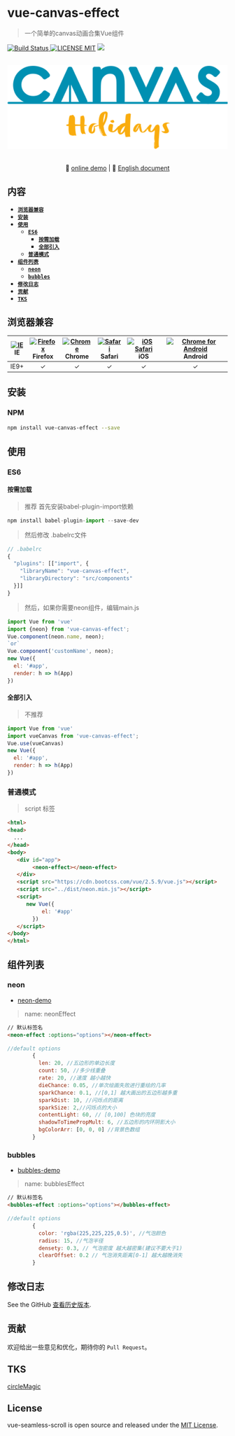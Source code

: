 # vue-canvas-effect
> 一个简单的canvas动画合集Vue组件

[![Build Status](https://img.shields.io/appveyor/ci/gruntjs/grunt/master.svg) ![LICENSE MIT](https://img.shields.io/npm/l/express.svg)](https://www.npmjs.com/package/vue-canvas-effect) ![](https://img.shields.io/npm/v/vue-canvas-effect.svg)

<p align="center">
  <br>
  <img width="700" src="./document/canvas-logo.svg" alt="logo of vue-canvas-effect repository">
  <br>
  <br>
</p>
                                            
<p align="center">
    🌾 <a href="https://chenxuan0000.github.io/vue-canvas-effect/index.html">online demo</a> |
   📘 <a href="../README.md">English document</a> 
</p>
                       
## 内容

- [**`浏览器兼容`**](#浏览器兼容)
- [**`安装`**](#安装)
- [**`使用`**](#使用)
    - [**`ES6`**](#ES6)
        - [**`按需加载`**](#按需加载)
        - [**`全部引入`**](#全部引入)
    - [**`普通模式`**](#普通模式)
- [**`组件列表`**](#组件列表)
    - [**`neon`**](#neon)
    - [**`bubbles`**](#bubbles)
- [**`修改日志`**](#修改日志)
- [**`贡献`**](#贡献)
- [**`TKS`**](#tks)                        

## 浏览器兼容
| [<img src="https://raw.githubusercontent.com/godban/browsers-support-badges/master/src/images/edge.png" alt="IE" width="16px" height="16px" />](http://godban.github.io/browsers-support-badges/)</br>IE | [<img src="https://raw.githubusercontent.com/godban/browsers-support-badges/master/src/images/firefox.png" alt="Firefox" width="16px" height="16px" />](http://godban.github.io/browsers-support-badges/)</br>Firefox | [<img src="https://raw.githubusercontent.com/godban/browsers-support-badges/master/src/images/chrome.png" alt="Chrome" width="16px" height="16px" />](http://godban.github.io/browsers-support-badges/)</br>Chrome | [<img src="https://raw.githubusercontent.com/godban/browsers-support-badges/master/src/images/safari.png" alt="Safari" width="16px" height="16px" />](http://godban.github.io/browsers-support-badges/)</br>Safari | [<img src="https://raw.githubusercontent.com/godban/browsers-support-badges/master/src/images/safari-ios.png" alt="iOS Safari" width="16px" height="16px" />](http://godban.github.io/browsers-support-badges/)</br>iOS | [<img src="https://raw.githubusercontent.com/godban/browsers-support-badges/master/src/images/chrome-android.png" alt="Chrome for Android" width="16px" height="16px" />](http://godban.github.io/browsers-support-badges/)</br>Android |
|:---------:|:---------:|:---------:|:---------:|:---------:|:---------:|
| IE9+ | &check;| &check; | &check; | &check; | &check; | &check;

## 安装

### NPM

```bash
npm install vue-canvas-effect --save
```

## 使用
### ES6

#### 按需加载
> 推荐
> 首先安装babel-plugin-import依赖

```javascript
npm install babel-plugin-import --save-dev
```

> 然后修改 .babelrc文件

```javascript
// .babelrc
{
  "plugins": [["import", {
    "libraryName": "vue-canvas-effect",
    "libraryDirectory": "src/components"
  }]]
}
```
> 然后，如果你需要neon组件，编辑main.js

```javascript
import Vue from 'vue'
import {neon} from 'vue-canvas-effect';
Vue.component(neon.name, neon);
`or`
Vue.component('customName', neon);
new Vue({
  el: '#app',
  render: h => h(App)
})
```

#### 全部引入
> 不推荐

```javascript
import Vue from 'vue'
import vueCanvas from 'vue-canvas-effect';
Vue.use(vueCanvas)
new Vue({
  el: '#app',
  render: h => h(App)
})
```

### 普通模式
> script 标签
```html
<html>
<head>
  ...
</head>
<body>
   <div id="app">
        <neon-effect></neon-effect>
   </div>
   <script src="https://cdn.bootcss.com/vue/2.5.9/vue.js"></script>
   <script src="../dist/neon.min.js"></script>
   <script>
      new Vue({
           el: '#app'
        })
   </script>
</body>
</html>
```

## 组件列表
### neon
- [neon-demo](https://chenxuan0000.github.io/vue-canvas-effect/index.html#/router_1)
> name: neonEffect
```html
// 默认标签名
<neon-effect :options="options"></neon-effect>
```
```javascript
//default options
        {
          len: 20, //五边形的单边长度
          count: 50, //多少线重叠
          rate: 20, //速度 越小越快
          dieChance: 0.05, //单次绘画失败进行重绘的几率
          sparkChance: 0.1, //[0,1] 越大画出的五边形越多重
          sparkDist: 10, //闪烁点的距离
          sparkSize: 2,//闪烁点的大小
          contentLight: 60, // [0,100] 色块的亮度
          shadowToTimePropMult: 6, //五边形的内环阴影大小
          bgColorArr: [0, 0, 0] //背景色数组
        }
```

### bubbles
- [bubbles-demo](https://chenxuan0000.github.io/vue-canvas-effect/index.html#/router_2)
> name: bubblesEffect
```html
// 默认标签名
<bubbles-effect :options="options"></bubbles-effect>
```
```javascript
//default options
        {
          color: 'rgba(225,225,225,0.5)', //气泡颜色
          radius: 15, //气泡半径
          densety: 0.3, // 气泡密度 越大越密集(建议不要大于1)
          clearOffset: 0.2 // 气泡消失距离[0-1] 越大越晚消失
        }
```


## 修改日志
See the GitHub [查看历史版本](https://github.com/chenxuan0000/vue-canvas-effect/releases).

## 贡献
欢迎给出一些意见和优化，期待你的 `Pull Request`。

## TKS
[circleMagic](https://github.com/FreAK19/circleMagic.js)

## License
vue-seamless-scroll is open source and released under the [MIT License](LICENSE).